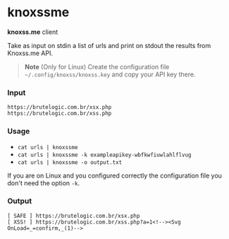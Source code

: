 # knoxssme

**knoxss.me** client

Take as input on stdin a list of urls and print on stdout the results from Knoxss.me API.

  
> **Note**
> (Only for Linux) Create the configuration file `~/.config/knoxss/knoxss.key` and copy your API key there.  

### Input

```
https://brutelogic.com.br/xsx.php
https://brutelogic.com.br/xss.php
```

### Usage

- `cat urls | knoxssme`
- `cat urls | knoxssme -k exampleapikey-wbfkwfiuwlahlflvug`
- `cat urls | knoxssme -o output.txt`

If you are on Linux and you configured correctly the configuration file you don't need the option `-k`.


### Output

```
[ SAFE ] https://brutelogic.com.br/xsx.php
[ XSS! ] https://brutelogic.com.br/xss.php?a=1<!--><Svg OnLoad=_=confirm,_(1)-->
```
